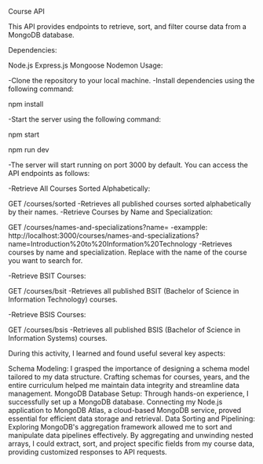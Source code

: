Course API

This API provides endpoints to retrieve, sort, and filter course data from a MongoDB database.

Dependencies:

Node.js
Express.js
Mongoose
Nodemon
Usage:

-Clone the repository to your local machine.
-Install dependencies using the following command:

npm install

-Start the server using the following command:

npm start

npm run dev

-The server will start running on port 3000 by default. You can access the API endpoints as follows:

-Retrieve All Courses Sorted Alphabetically:

GET /courses/sorted
-Retrieves all published courses sorted alphabetically by their names.
-Retrieve Courses by Name and Specialization:

GET /courses/names-and-specializations?name=<course-name>
-exampple: http://localhost:3000/courses/names-and-specializations?name=Introduction%20to%20Information%20Technology
-Retrieves courses by name and specialization. Replace <course-name> with the name of the course you want to search for.

-Retrieve BSIT Courses:

GET /courses/bsit
-Retrieves all published BSIT (Bachelor of Science in Information Technology) courses.

-Retrieve BSIS Courses:

GET /courses/bsis
-Retrieves all published BSIS (Bachelor of Science in Information Systems) courses.


During this activity, I learned and found useful several key aspects:

Schema Modeling: I grasped the importance of designing a schema model tailored to my data structure. Crafting schemas for courses, years, and the entire curriculum helped me maintain data integrity and streamline data management.
MongoDB Database Setup: Through hands-on experience, I successfully set up a MongoDB database. Connecting my Node.js application to MongoDB Atlas, a cloud-based MongoDB service, proved essential for efficient data storage and retrieval.
Data Sorting and Pipelining: Exploring MongoDB's aggregation framework allowed me to sort and manipulate data pipelines effectively. By aggregating and unwinding nested arrays, I could extract, sort, and project specific fields from my course data, providing customized responses to API requests.
